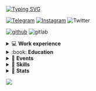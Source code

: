 [![Typing SVG](https://readme-typing-svg.herokuapp.com?font=anonymous-pro&color=%2324F726&center=true&lines=Hi%2C+I'm+Stephan+Yorchenko;Backend+developer+at+Tochka)](https://git.io/typing-svg)

[![Telegram](https://img.shields.io/badge/Telegram-2CA5E0?style=for-the-badge&logo=telegram&logoColor=white)](https://t.me/StephanYorchenko) [![Instagram](https://img.shields.io/badge/Instagram-E4405F?style=for-the-badge&logo=instagram&logoColor=white)](https://www.instagram.com/stephan_yorchenko/) ![Twitter](https://img.shields.io/badge/Twitter-1DA1F2?style=for-the-badge&logo=twitter&logoColor=white)

[![github](https://img.shields.io/badge/GitHub-100000?style=for-the-badge&logo=github&logoColor=white)](https://github.com/StephanYorchenko) ![gitlab](https://img.shields.io/badge/GitLab-330F63?style=for-the-badge&logo=gitlab&logoColor=white) 

<details> 
  <summary>💻 <strong>Work experience</strong></summary>
  <ul>
    <li>2020 : internship (stack: Flask + JS + PostgreSQL)</li>
    <li>since march 2021  : python backend-developer at <a href="https://tocheka.com">Tochka</a></li>
  </ul>
</details>

<details> 
  <summary>:book: <strong>Education</strong></summary>
  <ul>
    <li>since 2019: Bachelor of <a href="https://fiit-urfu.ru/">Fundamental informatics and information technology</a>, Ural Federal University</li>
  </ul>
</details>

<details> 
  <summary>🎪 <strong>Events</strong></summary>
  <ul>
    <li>Final of NTI Olympiad in Big Data and Machine Learning (2019)</li>
    <li>Winning three ML hackathons (2019)</li>
    <liParticipation in the Best UrFU hackathon (ML - 2019, Web - 2020)</li>
    <li><a href="https://pycon.ru/"> PyCon Russia (september 2021)</a></li>
  </ul>
</details>
 
<details>
  <summary>🚀 <strong>Skills</strong></summary>
  <ul>
    <li>
      Basic:
      <ul>
        <li>
          <a href="https://github.com/search?q=user%3AStephanYorchenko+language%3Acsharp"><img alt="C#" src="https://img.shields.io/badge/C%23-239120?style=for-the-badge&logo=c-sharp&logoColor=white"></a>
          <a href="https://github.com/search?q=user%3AStephanYorchenko+language%3Ajava"><img alt="Java" src="https://img.shields.io/badge/Java-ED8B00?style=for-the-badge&logo=java&logoColor=white"></a>
          <a href="https://github.com/search?q=user%3AStephanYorchenko+language%3Aphp"><img alt="PHP" src="https://img.shields.io/badge/PHP-777BB4?style=for-the-badge&logo=php&logoColor=white"></a>
          <a href="https://github.com/search?q=user%3AStephanYorchenko+language%3Ascala"><img alt="Scala" src="https://img.shields.io/badge/Scala-DC322F?style=for-the-badge&logo=scala&logoColor=white"></a>
          <a href="https://github.com/search?q=user%3AStephanYorchenko+language%3Aelixir"><img alt="Elixir" src="https://img.shields.io/badge/Elixir-4B275F?style=for-the-badge&logo=elixir&logoColor=white"></a>
          <a href="https://github.com/search?q=user%3AStephanYorchenko+language%3Ahaskell"></a>
        </li>
        <li>
          <img alt="Vue.js" src="https://img.shields.io/badge/vuejs-%2335495e.svg?style=for-the-badge&logo=vuedotjs&logoColor=%234FC08D">
          <img alt="Svelte" src="https://img.shields.io/badge/svelte-%23f1413d.svg?style=for-the-badge&logo=svelte&logoColor=white">
        </li>
        <li>
          <img alt="NumPy" src="https://img.shields.io/badge/numpy-%23013243.svg?style=for-the-badge&logo=numpy&logoColor=white">
          <img alt="Pandas" src="https://img.shields.io/badge/pandas-%23150458.svg?style=for-the-badge&logo=pandas&logoColor=white">
          <img alt="scikit-learn" src="https://img.shields.io/badge/scikit--learn-%23F7931E.svg?style=for-the-badge&logo=scikit-learn&logoColor=white">
          <img alt="Keras" src="https://img.shields.io/badge/Keras-%23D00000.svg?style=for-the-badge&logo=Keras&logoColor=white">
          <img alt="PyTorch" src="https://img.shields.io/badge/PyTorch-%23EE4C2C.svg?style=for-the-badge&logo=PyTorch&logoColor=white">
          <img alt="TensorFlow" src="https://img.shields.io/badge/TensorFlow-%23FF6F00.svg?style=for-the-badge&logo=TensorFlow&logoColor=white">
        </li>
        <li>
          <img alt="Kubernetes" src="https://img.shields.io/badge/kubernetes-%23326ce5.svg?style=for-the-badge&logo=kubernetes&logoColor=white">
        </li>
        <li>
          <img alt="Figma" src="https://img.shields.io/badge/figma-%23F24E1E.svg?style=for-the-badge&logo=figma&logoColor=white">
          <img alt="Gimp Gnu Image Manipulation Program" src="https://img.shields.io/badge/Gimp-657D8B?style=for-the-badge&logo=gimp&logoColor=FFFFFF">
          <img alt="Inkscape" src="https://img.shields.io/badge/Inkscape-e0e0e0?style=for-the-badge&logo=inkscape&logoColor=080A13">
        </li>
      </ul>
    </li>
    <li>
      Intermediate:
      <ul>
        <li>
          <img alt="JavaScript" src="https://img.shields.io/badge/javascript-%23323330.svg?style=for-the-badge&logo=javascript&logoColor=%23F7DF1E">
          <img alt="TypeScript" src="https://img.shields.io/badge/typescript-%23007ACC.svg?style=for-the-badge&logo=typescript&logoColor=white">
          <img alt="HTML5" src="https://img.shields.io/badge/html5-%23E34F26.svg?style=for-the-badge&logo=html5&logoColor=white">
          <img alt="CSS3" src="https://img.shields.io/badge/css3-%231572B6.svg?style=for-the-badge&logo=css3&logoColor=white">
          <img alt="Shell Script" src="https://img.shields.io/badge/shell_script-%23121011.svg?style=for-the-badge&logo=gnu-bash&logoColor=white">
        </li>
        <li>
          <img alt="Postgres" src="https://img.shields.io/badge/postgres-%23316192.svg?style=for-the-badge&logo=postgresql&logoColor=white">
          <img alt="SQLite" src="https://img.shields.io/badge/sqlite-%2307405e.svg?style=for-the-badge&logo=sqlite&logoColor=white">
        </li>
        <li>
          <img alt="Docker" src="https://img.shields.io/badge/docker-%230db7ed.svg?style=for-the-badge&logo=docker&logoColor=white">
        </li>
        <li>
          <img alt="GitLab CI" src="https://img.shields.io/badge/GitLabCI-%23181717.svg?style=for-the-badge&logo=gitlab&logoColor=white">
          <img alt="GitHub Actions" src="https://img.shields.io/badge/githubactions-%232671E5.svg?style=for-the-badge&logo=githubactions&logoColor=white">
        </li>
        <li>
          <img alt="React" src="https://img.shields.io/badge/react-%2320232a.svg?style=for-the-badge&logo=react&logoColor=%2361DAFB">
          <img alt="Redux" src="https://img.shields.io/badge/redux-%23593d88.svg?style=for-the-badge&logo=redux&logoColor=white">
          <img alt="NodeJS" src="https://img.shields.io/badge/node.js-6DA55F?style=for-the-badge&logo=node.js&logoColor=white">
          <img alt="Pug" src="https://img.shields.io/badge/Pug-FFF?style=for-the-badge&logo=pug&logoColor=A86454">
          <img alt="Bootstrap" src="https://img.shields.io/badge/bootstrap-%23563D7C.svg?style=for-the-badge&logo=bootstrap&logoColor=white">
          <img alt="Express.js" src="https://img.shields.io/badge/express.js-%23404d59.svg?style=for-the-badge&logo=express&logoColor=%2361DAFB">
          <img alt="Qt" src="https://img.shields.io/badge/Qt-%23217346.svg?style=for-the-badge&logo=Qt&logoColor=white">
        </li>
      </ul>
    </li>
    <li>
      Advanced:
      <ul>
        <li>
          <img alt="Python" src="https://img.shields.io/badge/python-3670A0?style=for-the-badge&logo=python&logoColor=ffdd54">
        </li>
        <li>
          <img alt="Flask" src="https://img.shields.io/badge/flask-%23000.svg?style=for-the-badge&logo=flask&logoColor=white">
          <img alt="FastAPI" src="https://img.shields.io/badge/FastAPI-005571?style=for-the-badge&logo=fastapi">
        </li>
      </ul>
    </li>
  </ul>
</details>
<details>
  <summary>💪 <strong>Stats</strong></summary>
    <img src="https://github-readme-stats.vercel.app/api?username=StephanYorchenko&show_icons=true&count_private=true&theme=gotham" alt="git-stats">
    <br/>
    <img src="https://github-readme-stats.vercel.app/api/top-langs/?username=StephanYorchenko&theme=gotham&layout=compact&q=2" alt="lang-stats">
    <br/>
    <img src="https://github.r2v.ch/codewars?user=StephanYorchenko&top_languages=true" alt="codewars">
</details>

<!-- [![trophy](https://github-profile-trophy.vercel.app/?username=StephanYorchenko&theme=onedark)](https://github.com/StephanYorchenko/github-profile-trophy) -->


<a href="mailto:stepan33314@yandex.ru"><img src="https://badges.krynn.dev/email?address=stepan33314@yandex.ru&padding=8"></a>
